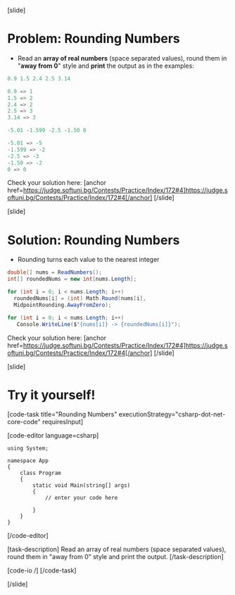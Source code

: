 [slide]
# Problem: Rounding Numbers
- Read an **array of real numbers** (space separated values), round them in "**away from 0**" style and **print** the output as in the examples:



```csharp
0.9 1.5 2.4 2.5 3.14
```
```csharp
0.9 => 1
1.5 => 2
2.4 => 2
2.5 => 3
3.14 => 3
```
```csharp
-5.01 -1.599 -2.5 -1.50 0
```
```csharp
-5.01 => -5
-1.599 => -2
-2.5 => -3
-1.50 => -2
0 => 0
```
Check your solution here:
[anchor href=https://judge.softuni.bg/Contests/Practice/Index/172#4]https://judge.softuni.bg/Contests/Practice/Index/172#4[/anchor]
[/slide]

[slide]
# Solution: Rounding Numbers
- Rounding turns each value to the nearest integer

```csharp
double[] nums = ReadNumbers();
int[] roundedNums = new int[nums.Length];

for (int i = 0; i < nums.Length; i++)
  roundedNums[i] = (int) Math.Round(nums[i],
  MidpointRounding.AwayFromZero);

for (int i = 0; i < nums.Length; i++)
   Console.WriteLine($"{nums[i]} -> {roundedNums[i]}");
```
Check your solution here:
[anchor href=https://judge.softuni.bg/Contests/Practice/Index/172#4]https://judge.softuni.bg/Contests/Practice/Index/172#4[/anchor]
[/slide]

[slide]
# Try it yourself!

[code-task title="Rounding Numbers" executionStrategy="csharp-dot-net-core-code" requiresInput]

[code-editor language=csharp]
```
using System;

namespace App
{
    class Program
    {
        static void Main(string[] args)
        {
		    // enter your code here
		    
		}
	}
}
```
[/code-editor]

[task-description]
Read an array of real numbers (space separated values), round them in "away from 0" style and print the output.
[/task-description]

[code-io /]
[/code-task]


[/slide]


